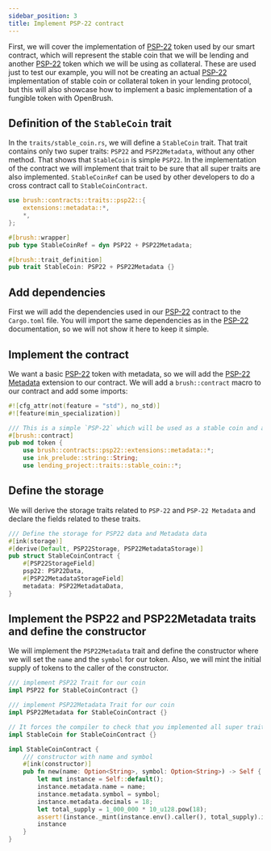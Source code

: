 ```yaml
---
sidebar_position: 3
title: Implement PSP-22 contract
---
```


First, we will cover the implementation of [PSP-22](../PSP22/psp22.md) 
token used by our smart contract, which will represent the stable coin that we will be 
lending and another [PSP-22](../PSP22/psp22.md) token which we will be 
using as collateral. These are used just to test our example, you will not be creating 
an actual [PSP-22](../PSP22/psp22.md) implementation of stable coin or collateral 
token in your lending protocol, but this will also showcase how to implement 
a basic implementation of a fungible token with OpenBrush.

## Definition of the `StableCoin` trait

In the `traits/stable_coin.rs`, we will define a `StableCoin` trait.
That trait contains only two super traits: `PSP22` and `PSP22Metadata`, without any other method.
That shows that `StableCoin` is simple `PSP22`. In the implementation of the contract
we will implement that trait to be sure that all super traits are also implemented.
`StableCoinRef` can be used by other developers to do a cross contract call to `StableCoinContract`.

```rust
use brush::contracts::traits::psp22::{
    extensions::metadata::*,
    *,
};

#[brush::wrapper]
pub type StableCoinRef = dyn PSP22 + PSP22Metadata;

#[brush::trait_definition]
pub trait StableCoin: PSP22 + PSP22Metadata {}
```

## Add dependencies

First we will add the dependencies used in our [PSP-22](../PSP22/psp22.md)
contract to the `Cargo.toml` file. You will import the same dependencies as in 
the [PSP-22](../PSP22/psp22.md) documentation, so we will not show 
it here to keep it simple.

## Implement the contract

We want a basic [PSP-22](../PSP22/psp22.md) token with metadata, 
so we will add the [PSP-22 Metadata](../PSP22/extensions/metadata) 
extension to our contract. We will add a `brush::contract` macro to our contract 
and add some imports:

```rust
#![cfg_attr(not(feature = "std"), no_std)]
#![feature(min_specialization)]

/// This is a simple `PSP-22` which will be used as a stable coin and a collateral token in our lending contract
#[brush::contract]
pub mod token {
    use brush::contracts::psp22::extensions::metadata::*;
    use ink_prelude::string::String;
    use lending_project::traits::stable_coin::*;
```

## Define the storage

We will derive the storage traits related to `PSP-22` and `PSP-22 Metadata` and declare the fields related to these traits.

```rust
/// Define the storage for PSP22 data and Metadata data
#[ink(storage)]
#[derive(Default, PSP22Storage, PSP22MetadataStorage)]
pub struct StableCoinContract {
    #[PSP22StorageField]
    psp22: PSP22Data,
    #[PSP22MetadataStorageField]
    metadata: PSP22MetadataData,
}
```

## Implement the PSP22 and PSP22Metadata traits and define the constructor

We will implement the `PSP22Metadata` trait and define the constructor where we 
will set the `name` and the `symbol` for our token. Also, we will mint the 
initial supply of tokens to the caller of the constructor.

```rust
/// implement PSP22 Trait for our coin
impl PSP22 for StableCoinContract {}

/// implement PSP22Metadata Trait for our coin
impl PSP22Metadata for StableCoinContract {}

// It forces the compiler to check that you implemented all super traits
impl StableCoin for StableCoinContract {}

impl StableCoinContract {
    /// constructor with name and symbol
    #[ink(constructor)]
    pub fn new(name: Option<String>, symbol: Option<String>) -> Self {
        let mut instance = Self::default();
        instance.metadata.name = name;
        instance.metadata.symbol = symbol;
        instance.metadata.decimals = 18;
        let total_supply = 1_000_000 * 10_u128.pow(18);
        assert!(instance._mint(instance.env().caller(), total_supply).is_ok());
        instance
    }
}
```